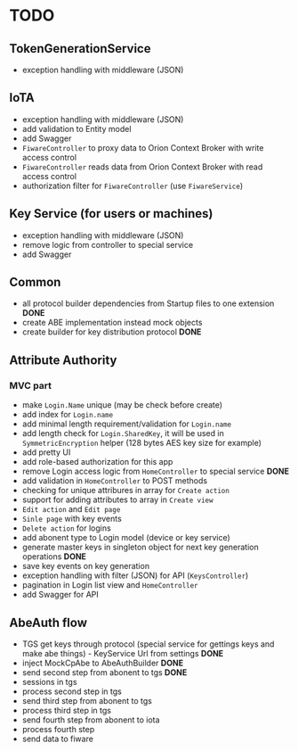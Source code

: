 # TODO
## TokenGenerationService
- exception handling with middleware (JSON)
## IoTA
- exception handling with middleware (JSON)
- add validation to Entity model
- add Swagger
- `FiwareController` to proxy data to Orion Context Broker with write access control
- `FiwareController` reads data from Orion Context Broker with read access control
- authorization filter for `FiwareController` (use `FiwareService`)
## Key Service (for users or machines)
- exception handling with middleware (JSON)
- remove logic from controller to special service
- add Swagger
## Common
- all protocol builder dependencies from Startup files to one extension **DONE**
- create ABE implementation instead mock objects
- create builder for key distribution protocol **DONE**
## Attribute Authority
### MVC part
- make `Login.Name` unique (may be check before create)
- add index for `Login.name`
- add minimal length requirement/validation for `Login.name`
- add length check for `Login.SharedKey`, it will be used in `SymmetricEncryption` helper (128 bytes AES key size for example)
- add pretty UI
- add role-based authorization for this app
- remove Login access logic from `HomeController` to special service **DONE**
- add validation in `HomeController` to POST methods
- checking for unique attribures in array for `Create action`
- support for adding attributes to array in `Create view`
- `Edit action` and `Edit page`
- `Sinle page` with key events
- `Delete action` for logins 
- add abonent type to Login model (device or key service)
- generate master keys in singleton object for next key generation operations **DONE**
- save key events on key generation
- exception handling with filter (JSON) for API (`KeysController`)
- pagination in Login list view and `HomeController`
- add Swagger for API
## AbeAuth flow
- TGS get keys through protocol (special service for gettings keys and make abe things) - KeyService Url from settings **DONE**
- inject MockCpAbe to AbeAuthBuilder **DONE**
- send second step from abonent to tgs **DONE**
- sessions in tgs
- process second step in tgs 
- send third step from abonent to tgs
- process third step in tgs
- send fourth step from abonent to iota
- process fourth step
- send data to fiware